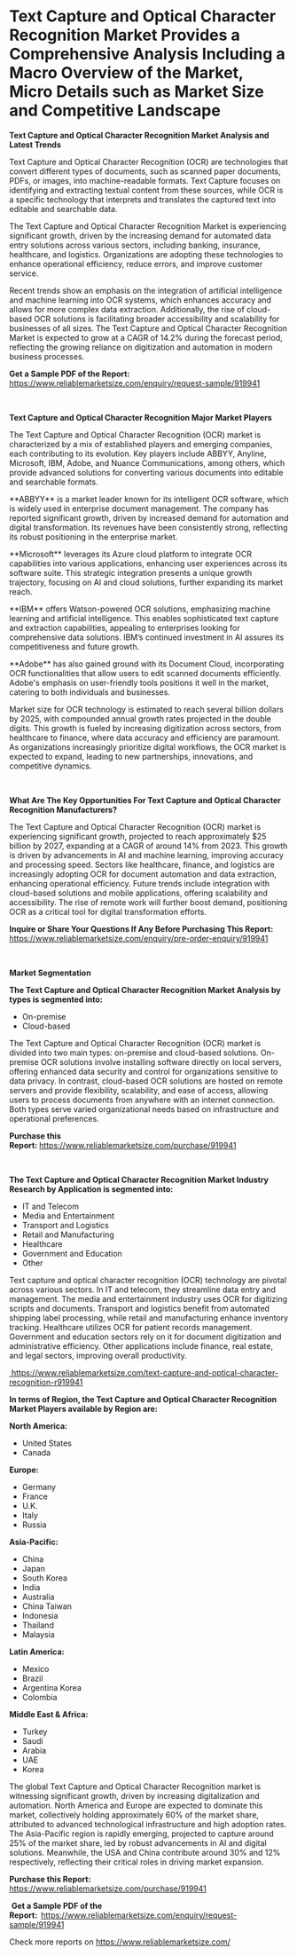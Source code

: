 <p><h1>Text Capture and Optical Character Recognition Market Provides a Comprehensive Analysis Including a Macro Overview of the Market, Micro Details such as Market Size and Competitive Landscape</h1></p><p><strong>Text Capture and Optical Character Recognition Market Analysis and Latest Trends</strong></p>
<p><p>Text Capture and Optical Character Recognition (OCR) are technologies that convert different types of documents, such as scanned paper documents, PDFs, or images, into machine-readable formats. Text Capture focuses on identifying and extracting textual content from these sources, while OCR is a specific technology that interprets and translates the captured text into editable and searchable data.</p><p>The Text Capture and Optical Character Recognition Market is experiencing significant growth, driven by the increasing demand for automated data entry solutions across various sectors, including banking, insurance, healthcare, and logistics. Organizations are adopting these technologies to enhance operational efficiency, reduce errors, and improve customer service.</p><p>Recent trends show an emphasis on the integration of artificial intelligence and machine learning into OCR systems, which enhances accuracy and allows for more complex data extraction. Additionally, the rise of cloud-based OCR solutions is facilitating broader accessibility and scalability for businesses of all sizes. The Text Capture and Optical Character Recognition Market is expected to grow at a CAGR of 14.2% during the forecast period, reflecting the growing reliance on digitization and automation in modern business processes.</p></p>
<p><strong>Get a Sample PDF of the Report:&nbsp;</strong> <a href="https://www.reliablemarketsize.com/enquiry/request-sample/919941?utm_campaign=2799&utm_medium=2&utm_source=Github&utm_content=ia&utm_term=07032025&utm_id=text-capture-and-optical-character-recognition">https://www.reliablemarketsize.com/enquiry/request-sample/919941</a></p>
<p>&nbsp;</p>
<p><strong>Text Capture and Optical Character Recognition Major Market Players</strong></p>
<p><p>The Text Capture and Optical Character Recognition (OCR) market is characterized by a mix of established players and emerging companies, each contributing to its evolution. Key players include ABBYY, Anyline, Microsoft, IBM, Adobe, and Nuance Communications, among others, which provide advanced solutions for converting various documents into editable and searchable formats.</p><p>**ABBYY** is a market leader known for its intelligent OCR software, which is widely used in enterprise document management. The company has reported significant growth, driven by increased demand for automation and digital transformation. Its revenues have been consistently strong, reflecting its robust positioning in the enterprise market.</p><p>**Microsoft** leverages its Azure cloud platform to integrate OCR capabilities into various applications, enhancing user experiences across its software suite. This strategic integration presents a unique growth trajectory, focusing on AI and cloud solutions, further expanding its market reach.</p><p>**IBM** offers Watson-powered OCR solutions, emphasizing machine learning and artificial intelligence. This enables sophisticated text capture and extraction capabilities, appealing to enterprises looking for comprehensive data solutions. IBM’s continued investment in AI assures its competitiveness and future growth.</p><p>**Adobe** has also gained ground with its Document Cloud, incorporating OCR functionalities that allow users to edit scanned documents efficiently. Adobe's emphasis on user-friendly tools positions it well in the market, catering to both individuals and businesses.</p><p>Market size for OCR technology is estimated to reach several billion dollars by 2025, with compounded annual growth rates projected in the double digits. This growth is fueled by increasing digitization across sectors, from healthcare to finance, where data accuracy and efficiency are paramount. As organizations increasingly prioritize digital workflows, the OCR market is expected to expand, leading to new partnerships, innovations, and competitive dynamics.</p></p>
<p>&nbsp;</p>
<p><strong>What Are The Key Opportunities For Text Capture and Optical Character Recognition Manufacturers?</strong></p>
<p><p>The Text Capture and Optical Character Recognition (OCR) market is experiencing significant growth, projected to reach approximately $25 billion by 2027, expanding at a CAGR of around 14% from 2023. This growth is driven by advancements in AI and machine learning, improving accuracy and processing speed. Sectors like healthcare, finance, and logistics are increasingly adopting OCR for document automation and data extraction, enhancing operational efficiency. Future trends include integration with cloud-based solutions and mobile applications, offering scalability and accessibility. The rise of remote work will further boost demand, positioning OCR as a critical tool for digital transformation efforts.</p></p>
<p><strong>Inquire or Share Your Questions If Any Before Purchasing This Report:</strong> <a href="https://www.reliablemarketsize.com/enquiry/pre-order-enquiry/919941?utm_campaign=2799&utm_medium=2&utm_source=Github&utm_content=ia&utm_term=07032025&utm_id=text-capture-and-optical-character-recognition">https://www.reliablemarketsize.com/enquiry/pre-order-enquiry/919941</a></p>
<p>&nbsp;</p>
<p><strong>Market Segmentation</strong></p>
<p><strong>The Text Capture and Optical Character Recognition Market Analysis by types is segmented into:</strong></p>
<p><ul><li>On-premise</li><li>Cloud-based</li></ul></p>
<p><p>The Text Capture and Optical Character Recognition (OCR) market is divided into two main types: on-premise and cloud-based solutions. On-premise OCR solutions involve installing software directly on local servers, offering enhanced data security and control for organizations sensitive to data privacy. In contrast, cloud-based OCR solutions are hosted on remote servers and provide flexibility, scalability, and ease of access, allowing users to process documents from anywhere with an internet connection. Both types serve varied organizational needs based on infrastructure and operational preferences.</p></p>
<p><strong>Purchase this Report:&nbsp;</strong><a href="https://www.reliablemarketsize.com/purchase/919941?utm_campaign=2799&utm_medium=2&utm_source=Github&utm_content=ia&utm_term=07032025&utm_id=text-capture-and-optical-character-recognition">https://www.reliablemarketsize.com/purchase/919941</a></p>
<p>&nbsp;</p>
<p><strong>The Text Capture and Optical Character Recognition Market Industry Research by Application is segmented into:</strong></p>
<p><ul><li>IT and Telecom</li><li>Media and Entertainment</li><li>Transport and Logistics</li><li>Retail and Manufacturing</li><li>Healthcare</li><li>Government and Education</li><li>Other</li></ul></p>
<p><p>Text capture and optical character recognition (OCR) technology are pivotal across various sectors. In IT and telecom, they streamline data entry and management. The media and entertainment industry uses OCR for digitizing scripts and documents. Transport and logistics benefit from automated shipping label processing, while retail and manufacturing enhance inventory tracking. Healthcare utilizes OCR for patient records management. Government and education sectors rely on it for document digitization and administrative efficiency. Other applications include finance, real estate, and legal sectors, improving overall productivity.</p></p>
<p><a href="https://www.reliablemarketsize.com/text-capture-and-optical-character-recognition-r919941?utm_campaign=2799&utm_medium=2&utm_source=Github&utm_content=ia&utm_term=07032025&utm_id=text-capture-and-optical-character-recognition">&nbsp;https://www.reliablemarketsize.com/text-capture-and-optical-character-recognition-r919941</a></p>
<p><strong>In terms of Region, the Text Capture and Optical Character Recognition Market Players available by Region are:</strong></p>
<p>
    <p> <strong> North America: </strong>
        <ul>
            <li>United States</li>
            <li>Canada</li>
        </ul>
        </p> 
    <p> <strong> Europe: </strong>
        <ul>
            <li>Germany</li>
            <li>France</li>
            <li>U.K.</li>
            <li>Italy</li>
            <li>Russia</li>
        </ul>
        </p> 
    <p> <strong> Asia-Pacific: </strong>
        <ul>
            <li>China</li>
            <li>Japan</li>
            <li>South Korea</li>
            <li>India</li>
            <li>Australia</li>
            <li>China Taiwan</li>
            <li>Indonesia</li>
            <li>Thailand</li>
            <li>Malaysia</li>
        </ul>
        </p> 
    <p> <strong> Latin America: </strong>
        <ul>
            <li>Mexico</li>
            <li>Brazil</li>
            <li>Argentina Korea</li>
            <li>Colombia</li>
        </ul>
        </p> 
    <p> <strong> Middle East & Africa: </strong>
        <ul>
            <li>Turkey</li>
            <li>Saudi</li>
            <li>Arabia</li>
            <li>UAE</li>
            <li>Korea</li>
        </ul>
    </p>
    </p>
<p><p>The global Text Capture and Optical Character Recognition market is witnessing significant growth, driven by increasing digitalization and automation. North America and Europe are expected to dominate this market, collectively holding approximately 60% of the market share, attributed to advanced technological infrastructure and high adoption rates. The Asia-Pacific region is rapidly emerging, projected to capture around 25% of the market share, led by robust advancements in AI and digital solutions. Meanwhile, the USA and China contribute around 30% and 12% respectively, reflecting their critical roles in driving market expansion.</p></p>
<p><strong>Purchase this Report: </strong><a href="https://www.reliablemarketsize.com/purchase/919941?utm_campaign=2799&utm_medium=2&utm_source=Github&utm_content=ia&utm_term=07032025&utm_id=text-capture-and-optical-character-recognition">https://www.reliablemarketsize.com/purchase/919941</a></p>
<p>&nbsp;<strong>Get a Sample PDF of the Report:&nbsp;&nbsp;</strong><a href="https://www.reliablemarketsize.com/enquiry/request-sample/919941?utm_campaign=2799&utm_medium=2&utm_source=Github&utm_content=ia&utm_term=07032025&utm_id=text-capture-and-optical-character-recognition">https://www.reliablemarketsize.com/enquiry/request-sample/919941</a></p>
<p><strong></strong></p>
<p>Check more reports on <a href="https://www.reliablemarketsize.com/?utm_campaign=2799&utm_medium=2&utm_source=Github&utm_content=ia&utm_term=07032025&utm_id=text-capture-and-optical-character-recognition">https://www.reliablemarketsize.com/</a></p>